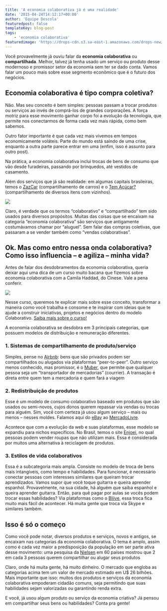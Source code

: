 ```yaml
---
title: 'A economia colaborativa já é uma realidade'
date: '2015-04-24T14:12:17+00:00'
author: 'Equipe Descola'
featuredpost: false
templateKey: blog-post
tags:
    - 'economia colaborativa'
featuredimage: 'https://drops-cdn.s3.sa-east-1.amazonaws.com/drops-new/wp-content/uploads/2015/04/24141217/colaboracao-150x150.png'
---
```

Você provavelmente já ouviu falar da **economia colaborativa** ou **compartilhada**. Melhor, talvez já tenha usado um serviço ou produto desse modernoso e promissor setor da economia sem ter se dado conta. Vamos falar um pouco mais sobre esse segmento econômico que é o futuro dos negócios.

**Economia colaborativa é tipo compra coletiva?**
-------------------------------------------------

Não. Mas seu conceito é bem simples: pessoas passam a trocar produtos ou serviços ao invés de comprá-los de grandes corporações. A força motriz para esse movimento ganhar corpo foi a evolução da tecnologia, que permite nos conectarmos de forma cada vez mais rápida, como bem sabemos.

Outro fator importante é que cada vez mais vivemos em tempos economicamente voláteis. Parte do mundo está saindo de uma crise, enquanto a outra parte parece entrar em uma (enfim, isso é assunto para outro post).

Na prática, a economia colaborativa inclui trocas de bens de consumo que vão desde furadeiras, passando por brinquedos, até vestidos de casamento.

Além dos serviços que já são realidade: em algumas capitais brasileiras, temos o [ZazCar](http://zazcar.com.br/) (compartilhamento de carros) e o [Tem Açúcar?](http://temacucar.com) (compartilhamento de diversos itens com vizinhos).

![](https://descola.org/drops/wp-content/uploads/2015/04/tem-ac%CC%A7u%CC%81car.jpg)

Claro, é verdade que os termos “colaborativo” e “compartilhado” tem sido usados para diversos propósitos. Muitas das coisas que se encaixam na categoria “economia colaborativa” são serviços que antigamente costumávamos chamar por “aluguel”. Sem falar das compras coletivas, que passaram a se vender também como “vendas colaborativas”.

**Ok. Mas como entro nessa onda colaborativa? Como isso influencia – e agiliza – minha vida?**
----------------------------------------------------------------------------------------------

Antes de falar dos desdobramentos da economia colaborativa, queria deixar aqui uma dica de um curso muito bacana que fizemos sobre economia colaborativa com a Camila Haddad, do Cinese. Vale a pena conferir.

[![](https://descola.org/drops/wp-content/uploads/2015/04/camila-haddad-1024x537.png)](http://www.descola.org/curso/17/economia-colaborativa)

Nesse curso, queremos te explicar mais sobre esse conceito, transformar a maneira como você trabalha e consome e te inspirar com ideias que te ajude a construir iniciativas, projetos e negócios dentro do modelo Colaborativo. [Saiba mais sobre o curso!](http://www.descola.org/curso/17/economia-colaborativa)

A economia colaborativa se desdobra em 3 principais categorias, que possuem modelos de distribuição e remuneração diferentes.

### **1. Sistemas de compartilhamento de produto/serviço**

Simples, pense no [Airbnb](https://www.airbnb.com.br/): bens que são privados podem ser compartilhados ou alugados via plataformas “peer-to-peer”. Outro serviço menos conhecido, mas promissor, é o [Muber](http://muber.com), que permite que qualquer pessoa seja um “transportador de mercadorias” (courrier). A transação é direta entre quem tem a mercadoria e quem fará a viagem

### **2. Redistribuição de produtos**

Esse é um modelo de consumo colaborativo baseado em produtos que são usados ou semi-novos, cujos donos querem repassar via vendas ou trocas para alguém. Sim, você com certeza já usou algum serviço – mais ou menos – nesses moldes. Falamos aqui do [eBay](http://www.ebay.com/) ao [MercadoLivre](http://www.mercadolivre.com.br/).

Acontece que com a evolução da web e suas plataformas, esse modelo se expandiu para nichos específicos. No Brasil, temos o site [Enjoei](http://enjoei.com.br), no qual pessoas podem vender roupas que não utilizam mais. Essa é considerada por muitos uma alternativa à reciclagem de produtos.

### **3. Estilos de vida colaborativos** 

Essa é a subcategoria mais ampla. Consiste no modelo de troca de bens mais intangíveis, como tempo e habilidades. Para funcionar, é necessário conectar pessoas com interesses similares que queiram trocar aprendizados. Vamos supor que você toque guitarra e queira aprender espanhol. Provavelmente, na sua cidade, há alguém que saiba espanhol e queira aprender guitarra. Então, para quê pagar por aulas se vocês podem trocar essas habilidades? Via plataformas como o [Bliive](http://bliive.com), essa troca fica muito mais fácil de acontecer. Há muita gente que troca via Skype e similares também.

**Isso é só o começo**
----------------------

Como você pode notar, diversos produtos e serviços, novos e antigos, se encaixam nas categorias da economia colaborativa. O tema é amplo, assim como é cada vez maior a predisposição da população em ser parte ativa desse movimento: uma pesquisa da [Nielsen](http://www.nielsen.com/us/en/insights/reports/2014/is-sharing-the-new-buying.html) em 60 países mostrou que 2 em cada 3 pessoas querem compartilhar ou alugar seus produtos

Claro, onde há muita gente, há muito dinheiro. O mercado que engloba as categorias acima tem um valor de mercado estimado em U$ 26 bilhões. Mais importante que isso: muitos dos produtos e serviços da economia colaborativa empoderam cidadão comuns, seja permitindo que suas habilidades sejam valorizadas ou garantindo renda extra.

E você, já usou algum produto ou serviço da economia criativa? Já pensou em compartilhar seus bens ou habilidades? Conta pra gente!